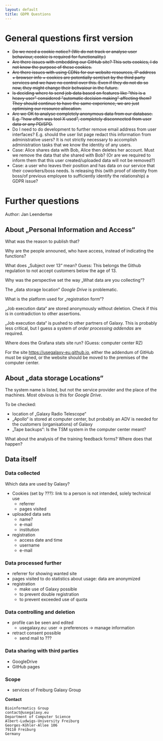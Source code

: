 ```yaml
---
layout: default
title: GDPR Questions
---
```


# General questions first version

- ~~Do we need a cookie notice? (We do not track or analyse user behaviour, cookie is required for functionality.)~~
- ~~Are there issues with embedding our GitHub site? This sets cookies, I do not know the purpose of these cookies.~~
- ~~Are there issues with using CDNs for our website resources, IP address + browser info + cookies are potentially sent/set by the third party services and we have no control over this. Even if they do not do so now, they might change their behvaiour in the future.~~
- ~~Is deciding where to send job data based on features like "this is a heavy user" considered "automatic decision making" affecting them? They should continue to have the same experience, we are just optimising our resource allocation.~~
- ~~Are we OK to analyse completely anonymous data from our database. E.g. "how often was tool X used", completely disconnected from user data or any PD/SPD.~~
- Do I need to do development to further remove email address from user interfaces? E.g. should the user list page redact this information from administrative users? It is not strictly necessary to accomplish administration tasks that we know the identity of any users.
- Case: Alice shares data with Bob, Alice then deletes her account. Must we remove the data that she shared with Bob? (Or are we required to inform them that this user created/uploaded data will not be removed?)
- Case: a user who leaves their position and has data on our service that their coworkers/boss needs. Is releasing this (with proof of identity from boss/of previous employee to sufficiently identify the relationship) a GDPR issue?

# Further questions

Author: Jan Leendertse

## About „Personal Information and Access“

What was the reason to publish that?

Why are the people announed, who have access, instead of indicating the functions?

What does „Subject over 13“ mean? Guess: This belongs the Github regulation to not accept customers below the age of 13.

Why was the perspective set the way „What data are you collecting“?

The „data storage location“ *Google Drive* is problematic.

What is the platform used for „registration form“?

„Job execution data“ are stored anonymously without deletion. Check if this is in contradiction to other assertions.

„Job execution data“ is pushed to other partners of Galaxy. This is probably less critical, but I guess a system of *order processing addendas* are required.

Where does the Grafana stats site run? (Guess: computer center RZ)

For the site https://usegalaxy-eu.github.io, either the addendum of GitHub must be signed, or the website should be moved to the premises of the computer center.

## About „data storage Locations“

The system name is listed, but not the service provider and the place of the machines. Most obvious is this for *Google Drive*.

To be checked:

- location of „Galaxy Radio Telescope“
- „Apollo“ is stored at computer center, but probably an ADV is needed for the customers (organisations) of Galaxy
- „Tape backups“: Is the TSM system in the computer center meant?

What about the analysis of the training feedback forms? Where does that happen?

## Data itself

### Data collected

Which data are used by Galaxy?

- Cookies (set by ???): link to a person is not intended, solely technical use
  - referrer
  - pages visited
- uploaded data sets
  - name?
  - e-mail
  - institution
- registration
  - access date and time
  - username
  - e-mail


### Data processed further

- referrer for showing wanted site
- pages visited to do statistics about usage: data are anonymized <!--directly, before processing?-->
- registration
  - make use of Galaxy possible
  - to prevent double registration
  - to prevent exceeded use of quota

### Data controlling and deletion

- profile can be seen and edited
  - usegalaxy.eu: user → preferences → manage information
- retract consent possible
  - send mail to ???

### Data sharing with third parties

- GoogleDrive
- GitHub pages

### Scope

- services of Freiburg Galaxy Group

**Contact**

```
Bioinformatics Group
contact@usegalaxy.eu
Department of Computer Science
Albert-Ludwigs-University Freiburg
Georges-Köhler-Allee 106
79110 Freiburg
Germany
```



<!-- Are there embedded sites which are not clearly distinguishible?-->
